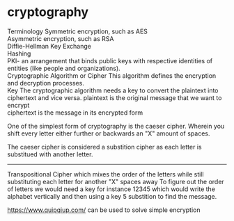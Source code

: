 # cryptography
Terminology
Symmetric encryption, such as AES<br>
Asymmetric encryption, such as RSA<br>
Diffie-Hellman Key Exchange<br>
Hashing<br>
PKI- an arrangement that binds public keys with respective identities of entities (like people and organizations).<br>
Cryptographic Algorithm or Cipher This algorithm defines the encryption and decryption processes.<br>
Key The cryptographic algorithm needs a key to convert the plaintext into ciphertext and vice versa.
plaintext is the original message that we want to encrypt<br>
ciphertext is the message in its encrypted form<br>



One of the simplest form of cryptography is the caeser cipher. Wherein you shift every letter either further or backwards an "X" amount of spaces.

The caeser cipher is considered a substition cipher as each letter is substitued with another letter.

--------------

Transpositional Cipher which mixes the order of the letters while still substituting each letter for another "X" spaces away To figure out the order of letters we would need a key for instance 12345 which would write the alphabet vertically and then using a key 5 substition to find the message.

https://www.quipqiup.com/ can be used to solve simple encryption
